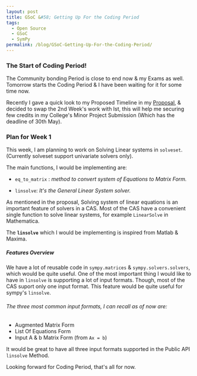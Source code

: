 ```yaml
---
layout: post
title: GSoC &#58; Getting Up For the Coding Period
tags:
  - Open Source
  - GSoC
  - SymPy
permalink: /blog/GSoC-Getting-Up-For-the-Coding-Period/
---
```


### **The Start of Coding Period!**
The Community bonding Period is close to end now & my Exams as well. Tomorrow starts the Coding Period & I have been waiting for it for some time now. 

Recently I gave a quick look to my Proposed Timeline in my [Proposal](https://github.com/sympy/sympy/wiki/GSoC-2015-Application-AMiT-Kumar--Solvers-:-Extending-Solveset#timeline), &  decided to swap the 2nd Week's work with Ist, this will help me securing few credits in my College's Minor Project Submission (Which has the deadline of 30th May).

### **Plan for Week 1**
This week, I am planning to work on Solving Linear systems in `solveset`. (Currently solveset support univariate solvers only).

The main functions, I would be implementing are:


* `eq_to_matrix` :
*method to convert system of Equations to Matrix Form.*

* `linsolve`: *It's the General Linear System solver.*

As mentioned in the proposal, Solving system of linear equations is an important feature of solvers in a CAS. Most of the CAS have a convenient single function to solve linear systems, for example `LinearSolve` in Mathematica.

The **`linsolve`** which I would be implementing is inspired from Matlab & Maxima.

##### **Features Overview**
We have a lot of reusable code in `sympy.matrices`  & `sympy.solvers.solvers`, which would be quite useful.
One of the most important thing I would like to have in `linsolve` is supporting a lot of input formats.
Though, most of the CAS suport only one input format. This feature would be quite useful for sympy's `linsolve`.

###### The three most common input formats, I can recall as of now are:

* Augmented Matrix Form
* List Of Equations Form
* Input A & b Matrix Form (from `Ax = b`)

It would be great to have all three input formats supported in the Public API `linsolve` Method.

Looking forward for Coding Period, that's all for now.